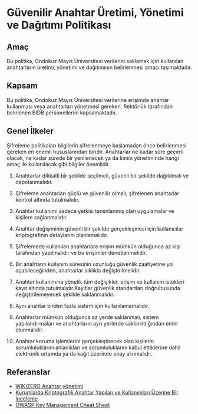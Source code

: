 Güvenilir Anahtar Üretimi, Yönetimi ve Dağıtımı Politikası
==========================================================

Amaç
----

Bu politika, Ondokuz Mayıs Üniversitesi verilerini saklamak için kullanılan
anahtarların üretimi, yönetimi ve dağıtımının belirlenmesi amacı taşımaktadır.

Kapsam
------

Bu politika, Ondokuz Mayıs Üniversitesi verilerine erişimde anahtar kullanması
veya anahtarları yönetmesi gereken, Rektörlük tarafından belirlenen BİDB
personellerini kapsamaktadır.

Genel İlkeler
-------------

Şifreleme politikaları bilgilerin şifrelenmeye başlamadan önce belirlenmesi
gereken en önemli hususlarından biridir. Anahtarlar ne kadar süre geçerli
olacak, ne kadar sürede bir yenilenecek ya da kimin yönetiminde hangi amaç ile
kullanılacak gibi bilgiler önemlidir.

1. Anahtarlar dikkatli bir şekilde seçilmeli, güvenli bir şekilde dağıtılmalı ve
   depolanmalıdır.

1. Şifreleme anahtarları güçlü ve güvenilir olmalı, şifrelenen anahtarlar
   kontrol altında tutulmalıdır.

1. Anahtar kullanımı sadece yetkisi tanımlanmış olan uygulamalar ve kişilere
   sağlanmalıdır.

1. Anahtar değişiminin güvenli bir şekilde gerçekleşmesi için kullanıcılar
   kriptografinin detaylarını planlamalıdır.

1. Şifrelemede kullanılan anahtarlara erişim mümkün olduğunca az kişi tarafından
   yapılmalıdır ve bu erişimler denetlenmelidir.

1. Bir anahtarın kullanım süresinin uzunluğu güvenlik zaafiyetine yol
   açabileceğinden, anahtarlar sıklıkla değiştirilmelidir.

1. Anahtar kullanımına yönelik tüm değişikler, erişim ve kullanım istekleri
   kayıt altında tutulmalıdır.Kayıtlar güvenlik standartları doğrultusunda
   değiştirilemeyecek şekilde saklanmalıdır.

1. Aynı anahtar birden fazla sistem için kullanılamamalıdır.

1. Anahtarlar mümkün olduğunca az yerde saklanmalı, sistem yapılandırmaları ve
   anahtarların ayrı yerlerde saklanıldığından emin olunmalıdır.

1. Anahtar koruma işlemlerini gerçekleştirecek olan kişilerin sorumluluklarını
   anladıkları ve sorumluluklarını kabul ettiklerine dahil elektronik ortamda ya
   da kağıt üzerinde onay alınmalıdır.

Referanslar
-----------

- [WIKIZERO Anahtar yönetimi](http://www.wikizero.org/index.php?q=aHR0cHM6Ly90ci53aWtpcGVkaWEub3JnL3dpa2kvQW5haHRhcl95w7ZuZXRpbWk)
- [Kurumlarda Kriptografik Anahtar Yapıları ve Kullanımları Üzerine Bir İnceleme](http://ab.org.tr/ab14/bildiri/99.pdf)
- [OWASP Key Management Cheat Sheet](https://www.owasp.org/index.php/Key_Management_Cheat_Sheet)